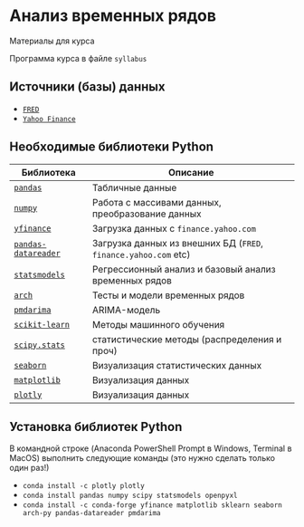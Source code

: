 # Анализ временных рядов

Материалы для курса

Программа курса в файле `syllabus`

## Источники (базы) данных

* [`FRED`](https://fred.stlouisfed.org)
* [`Yahoo Finance`](https://finance.yahoo.com)

## Необходимые библиотеки Python

|Библиотека|Описание|
|-|-|
|[`pandas`](https://pandas.pydata.org)|Табличные данные|
|[`numpy`](https://numpy.org)|Работа с массивами данных, преобразование данных|
|[`yfinance`](https://github.com/ranaroussi/yfinance)|Загрузка данных с `finance.yahoo.com`|
|[`pandas-datareader`](https://pandas-datareader.readthedocs.io/en/latest/)|Загрузка данных из внешних БД (`FRED`, `finance.yahoo.com` etc)|
|[`statsmodels`](https://www.statsmodels.org)|Регрессионный анализ и базовый анализ временных рядов|
|[`arch`](https://arch.readthedocs.io/en/latest/index.html)|Тесты и модели временных рядов|
|[`pmdarima`](https://alkaline-ml.com/pmdarima/index.html)|ARIMA-модель|
|[`scikit-learn`](https://scikit-learn.org/stable/index.html)|Методы машинного обучения|
|[`scipy.stats`](https://docs.scipy.org/doc/scipy/reference/stats.html)|статистические методы (распределения и проч)|
|[`seaborn`](https://seaborn.pydata.org)|Визуализация статистических данных|
|[`matplotlib`](https://matplotlib.org)|Визуализация данных|
|[`plotly`](https://plotly.com/python/)|Визуализация данных|

## Установка библиотек Python

В командной строке (Anaconda PowerShell Prompt в Windows, Terminal в MacOS) выполнить следующие команды (это нужно сделать только один раз!)

- `conda install -c plotly plotly`
- `conda install pandas numpy scipy statsmodels openpyxl`
- `conda install -c conda-forge yfinance matplotlib sklearn seaborn arch-py pandas-datareader pmdarima`
